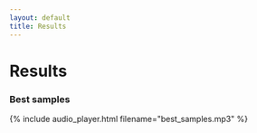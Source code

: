 ```yaml
---
layout: default
title: Results
---
```


# Results

### Best samples

{% include audio_player.html filename="best_samples.mp3" %}